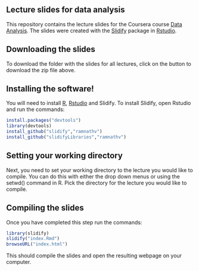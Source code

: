 ## Lecture slides for data analysis

This repository contains the lecture slides for the Coursera course [Data Analysis](https://www.coursera.org/course/dataanalysis). The slides were created with the [Slidify](http://slidify.org/) package in [Rstudio](http://www.rstudio.com/).

## Downloading the slides

To download the folder with the slides for all lectures, click on the button to download the zip file above. 

## Installing the software!

You will need to install [R](http://cran.rstudio.com/), [Rstudio](http://www.rstudio.com/ide/download/) and Slidify. To install Slidify, open Rstudio and run the commands:


```r
install.packages("devtools")
library(devtools)
install_github("slidify","ramnathv")
install_github("slidifyLibraries","ramnathv")
```


## Setting your working directory

Next, you need to set your working directory to the lecture you would like to compile. You can do this with either the drop down menus or using the setwd() command in R. Pick the directory for the lecture you would like to compile.


## Compiling the slides

Once you have completed this step run the commands:

```r
library(slidify)
slidify("index.Rmd")
browseURL("index.html")
```

This should compile the slides and open the resulting webpage on your computer. 
